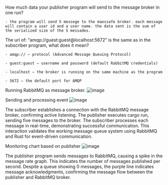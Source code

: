
How much data your publisher program will send to the message broker in one run? 

    - the program will send 5 messege to the maessafe broker. each message will contain a user id and a user name. the data sent is the sum of the serialized size of the 5 messades. 


The url of: “amqp://guest:guest@localhost:5672” is the same as in the subscriber program, what does it mean?

    - amqp:// — protocol (Advanced Message Queuing Protocol)

    - guest:guest — username and password (default RabbitMQ credentials)

    - localhost — the broker is running on the same machine as the program

    - 5672 — the default port for AMQP
Running RabbitMQ as message broker.
![image](https://github.com/user-attachments/assets/1290dc82-fd89-47b8-8c37-9c78b1531a04)

Sending and processing event
![image](https://github.com/user-attachments/assets/cdb89054-cbcb-4934-8a2b-bd79dc310556)

The subscriber establishes a connection with the RabbitMQ message broker, confirming active listening. The publisher executes cargo run, sending five messages to the broker. The subscriber processes each message in real-time, demonstrating successful communication. This interaction validates the working message queue system using RabbitMQ and Rust for event-driven communication.


Monitoring chart based on publisher
![image](https://github.com/user-attachments/assets/a2498768-b6e8-4fb3-927d-d7f986bf492a)

The publisher program sends messages to RabbitMQ, causing a spike in the message rate graph. This indicates the number of messages published per second. Despite a queue showing 0 messages, the purple line indicates message acknowledgments, confirming the message flow between the publisher and RabbitMQ broker.

